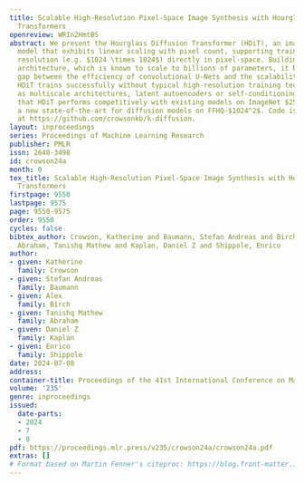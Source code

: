 ```yaml
---
title: Scalable High-Resolution Pixel-Space Image Synthesis with Hourglass Diffusion
  Transformers
openreview: WRIn2HmtBS
abstract: We present the Hourglass Diffusion Transformer (HDiT), an image-generative
  model that exhibits linear scaling with pixel count, supporting training at high
  resolution (e.g. $1024 \times 1024$) directly in pixel-space. Building on the Transformer
  architecture, which is known to scale to billions of parameters, it bridges the
  gap between the efficiency of convolutional U-Nets and the scalability of Transformers.
  HDiT trains successfully without typical high-resolution training techniques such
  as multiscale architectures, latent autoencoders or self-conditioning. We demonstrate
  that HDiT performs competitively with existing models on ImageNet $256^2$, and sets
  a new state-of-the-art for diffusion models on FFHQ-$1024^2$. Code is available
  at https://github.com/crowsonkb/k-diffusion.
layout: inproceedings
series: Proceedings of Machine Learning Research
publisher: PMLR
issn: 2640-3498
id: crowson24a
month: 0
tex_title: Scalable High-Resolution Pixel-Space Image Synthesis with Hourglass Diffusion
  Transformers
firstpage: 9550
lastpage: 9575
page: 9550-9575
order: 9550
cycles: false
bibtex_author: Crowson, Katherine and Baumann, Stefan Andreas and Birch, Alex and
  Abraham, Tanishq Mathew and Kaplan, Daniel Z and Shippole, Enrico
author:
- given: Katherine
  family: Crowson
- given: Stefan Andreas
  family: Baumann
- given: Alex
  family: Birch
- given: Tanishq Mathew
  family: Abraham
- given: Daniel Z
  family: Kaplan
- given: Enrico
  family: Shippole
date: 2024-07-08
address:
container-title: Proceedings of the 41st International Conference on Machine Learning
volume: '235'
genre: inproceedings
issued:
  date-parts:
  - 2024
  - 7
  - 8
pdf: https://proceedings.mlr.press/v235/crowson24a/crowson24a.pdf
extras: []
# Format based on Martin Fenner's citeproc: https://blog.front-matter.io/posts/citeproc-yaml-for-bibliographies/
---
```

